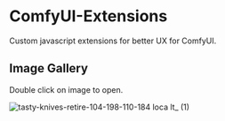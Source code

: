 # ComfyUI-Extensions

Custom javascript extensions for better UX for ComfyUI.

## Image Gallery

Double click on image to open.

![tasty-knives-retire-104-198-110-184 loca lt_ (1)](https://user-images.githubusercontent.com/131459485/233774475-de194000-347e-4d75-a9f4-17f84ad735fd.png)
